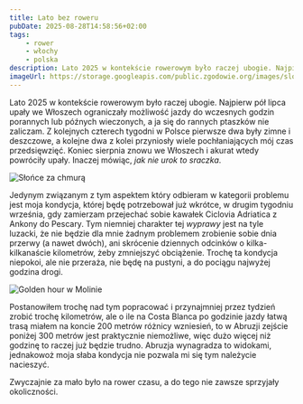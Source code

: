 ```yaml
---
title: Lato bez roweru
pubDate: 2025-08-28T14:58:56+02:00
tags:
    - rower
    - włochy
    - polska
description: Lato 2025 w kontekście rowerowym było raczej ubogie. Najpierw pół lipca upały we Włoszech ograniczały możliwość jazdy do wczesnych godzin porannych lub późnych wieczonych. Z kolejnych czterech tygodni w Polsce pierwsze dwa były zimne i deszczowe, a kolejne dwa z kolei przyniosły wiele pochłaniających mój czas przedsięwzięć. Koniec sierpnia znowu we Włoszech i akurat wtedy powróciły upały. Inaczej mówiąc, _jak nie urok to sraczka_.
imageUrl: https://storage.googleapis.com/public.zgodowie.org/images/slonce-za-chmura.jpg
---
```


Lato 2025 w kontekście rowerowym było raczej ubogie. Najpierw pół lipca upały we Włoszech ograniczały możliwość jazdy do wczesnych godzin porannych lub późnych wieczonych, a ja się do rannych ptaszków nie zaliczam. Z kolejnych czterech tygodni w Polsce pierwsze dwa były zimne i deszczowe, a kolejne dwa z kolei przyniosły wiele pochłaniających mój czas przedsięwzięć. Koniec sierpnia znowu we Włoszech i akurat wtedy powróciły upały. Inaczej mówiąc, _jak nie urok to sraczka_.

![Słońce za chmurą](https://storage.googleapis.com/public.zgodowie.org/images/slonce-za-chmura.jpg 'Za chwilę zachód słońca')

Jedynym związanym z tym aspektem który odbieram w kategorii problemu jest moja kondycja, której będę potrzebował już wkrótce, w drugim tygodniu września, gdy zamierzam przejechać sobie kawałek Ciclovia Adriatica z Ankony do Pescary. Tym niemniej charakter tej _wyprawy_ jest na tyle luzacki, że nie będzie dla mnie żadnym problemem zrobienie sobie dnia przerwy (a nawet dwóch), ani skrócenie dziennych odcinków o kilka-kilkanaście kilometrów, żeby zmniejszyć obciążenie. Trochę ta kondycja niepokoi, ale nie przeraża, nie będę na pustyni, a do pociągu najwyżej godzina drogi.

![Golden hour w Molinie](https://storage.googleapis.com/public.zgodowie.org/images/golden-hour-w-moline.jpg 'Borgo o zachodzie słońca')

Postanowiłem trochę nad tym popracować i przynajmniej przez tydzień zrobić trochę kilometrów, ale o ile na Costa Blanca po godzinie jazdy łatwą trasą miałem na koncie 200 metrów różnicy wzniesień, to w Abruzji zejście poniżej 300 metrów jest praktycznie niemożliwe, więc dużo więcej niż godzinę to raczej już będzie trudno. Abruzja wynagradza to widokami, jednakowoż moja słaba kondycja nie pozwala mi się tym należycie nacieszyć.

Zwyczajnie za mało było na rower czasu, a do tego nie zawsze sprzyjały okoliczności.
